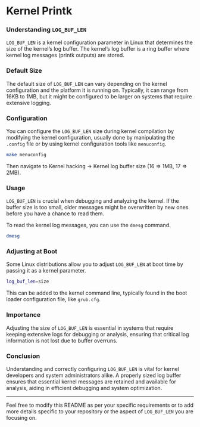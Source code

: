 # Kernel Printk

### Understanding `LOG_BUF_LEN`

`LOG_BUF_LEN` is a kernel configuration parameter in Linux that determines the size of the kernel’s log buffer. The kernel’s log buffer is a ring buffer where kernel log messages (printk outputs) are stored. 

### Default Size

The default size of `LOG_BUF_LEN` can vary depending on the kernel configuration and the platform it is running on. Typically, it can range from 16KB to 1MB, but it might be configured to be larger on systems that require extensive logging.

### Configuration

You can configure the `LOG_BUF_LEN` size during kernel compilation by modifying the kernel configuration, usually done by manipulating the `.config` file or by using kernel configuration tools like `menuconfig`.

```sh
make menuconfig
```

Then navigate to Kernel hacking → Kernel log buffer size (16 => 1MB, 17 => 2MB).

### Usage

`LOG_BUF_LEN` is crucial when debugging and analyzing the kernel. If the buffer size is too small, older messages might be overwritten by new ones before you have a chance to read them.

To read the kernel log messages, you can use the `dmesg` command.

```sh
dmesg
```

### Adjusting at Boot

Some Linux distributions allow you to adjust `LOG_BUF_LEN` at boot time by passing it as a kernel parameter.

```sh
log_buf_len=size
```

This can be added to the kernel command line, typically found in the boot loader configuration file, like `grub.cfg`.

### Importance

Adjusting the size of `LOG_BUF_LEN` is essential in systems that require keeping extensive logs for debugging or analysis, ensuring that critical log information is not lost due to buffer overruns.

### Conclusion

Understanding and correctly configuring `LOG_BUF_LEN` is vital for kernel developers and system administrators alike. A properly sized log buffer ensures that essential kernel messages are retained and available for analysis, aiding in efficient debugging and system optimization.

---

Feel free to modify this README as per your specific requirements or to add more details specific to your repository or the aspect of `LOG_BUF_LEN` you are focusing on.

